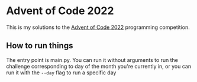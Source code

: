 # Advent of Code 2022
This is my solutions to the [Advent of Code 2022](https://adventofcode.com/2022/) programming competition.

## How to run things
The entry point is main.py. You can run it without arguments to run the challenge corresponding to day of the month you're currently in,
or you can run it with the `--day` flag to run a specific day
